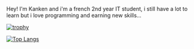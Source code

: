 Hey! I'm Kanken and i'm a french 2nd year IT student, i still have a lot to learn but i love programming and earning new skills... 

[![trophy](https://github-profile-trophy.vercel.app/?username=Kanken6174)](https://github.com/ryo-ma/github-profile-trophy)

[![Top Langs](https://github-readme-stats.vercel.app/api/top-langs/?username=Kanken6174&langs_count=8)](https://github.com/anuraghazra/github-readme-stats)
